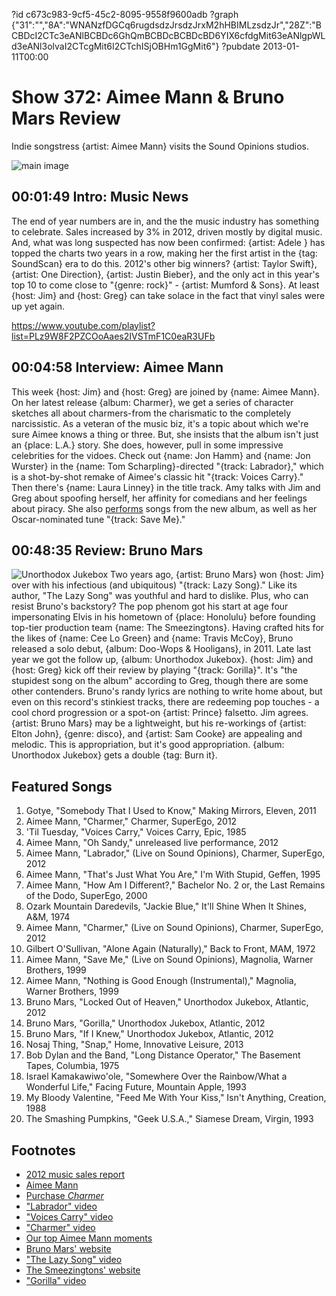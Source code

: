 ?id c673c983-9cf5-45c2-8095-9558f9600adb
?graph {"31":"","8A":"WNANzfDGCq6rugdsdzJrsdzJrxM2hHBIMLzsdzJr","28Z":"BCBDcI2CTc3eANlBCBDc6GhQmBCBDcBCBDcBD6YIX6cfdgMit63eANlgpWLd3eANl3olvaI2CTcgMit6I2CTchISjOBHm1GgMit6"}
?pubdate 2013-01-11T00:00

# Show 372: Aimee Mann & Bruno Mars Review
Indie songstress {artist: Aimee Mann} visits the Sound Opinions studios.

![main image](http://memberdata.s3.amazonaws.com/ai/aimee/photos/aimee_photo_gal_all_photo_1372820613_md.jpg)

## 00:01:49 Intro: Music News
The end of year numbers are in, and the the music industry has something to celebrate. Sales increased by 3% in 2012, driven mostly by digital music. And, what was long suspected has now been confirmed: {artist: Adele } has topped the charts two years in a row, making her the first artist in the {tag: SoundScan} era to do this. 2012's other big winners? {artist: Taylor Swift}, {artist: One Direction}, {artist: Justin Bieber}, and the only act in this year's top 10 to come close to "{genre: rock}" - {artist: Mumford & Sons}. At least {host: Jim} and {host: Greg} can take solace in the fact that vinyl sales were up yet again. 

https://www.youtube.com/playlist?list=PLz9W8F2PZCOoAaes2IVSTmF1C0eaR3UFb

## 00:04:58 Interview: Aimee Mann
This week {host: Jim} and {host: Greg} are joined by {name: Aimee Mann}. On her latest release {album: Charmer}, we get a series of character sketches all about charmers-from the charismatic to the completely narcissistic. As a veteran of the music biz, it's a topic about which we're sure Aimee knows a thing or three. But, she insists that the album isn't just an {place: L.A.} story. She does, however, pull in some impressive celebrities for the vidoes. Check out {name: Jon Hamm} and {name: Jon Wurster} in the {name: Tom Scharpling}-directed "{track: Labrador},"  which is a shot-by-shot remake of Aimee's classic hit "{track: Voices Carry}." Then there's {name: Laura Linney} in the title track. Amy talks with Jim and Greg about spoofing herself, her affinity for comedians and her feelings about piracy. She also [performs](http://www.youtube.com/playlist?list=PLz9W8F2PZCOoAaes2IVSTmF1C0eaR3UFb) songs from the new album, as well as her Oscar-nominated tune "{track: Save Me}."

## 00:48:35 Review: Bruno Mars
![Unorthodox Jukebox](https://static.soundopinions.org/assets/372/28Z0.png)
Two years ago, {artist: Bruno Mars} won {host: Jim} over with his infectious (and ubiquitous) "{track: Lazy Song}." Like its author, "The Lazy Song" was youthful and hard to dislike. Plus, who can resist Bruno's backstory? The pop phenom got his start at age four impersonating Elvis in his hometown of {place: Honolulu} before founding top-tier production team {name: The Smeezingtons}. Having crafted hits for the likes of {name: Cee Lo Green} and {name: Travis McCoy}, Bruno released a solo debut, {album: Doo-Wops & Hooligans}, in 2011. Late last year we got the follow up, {album: Unorthodox Jukebox}. {host: Jim} and {host: Greg} kick off their review by playing "{track: Gorilla}". It's "the stupidest song on the album" according to Greg, though there are some other contenders. Bruno's randy lyrics are nothing to write home about, but even on this record's stinkiest tracks, there are redeeming pop touches - a cool chord progression or a spot-on {artist: Prince} falsetto. Jim agrees. {artist: Bruno Mars} may be a lightweight, but his re-workings of {artist: Elton John}, {genre: disco}, and {artist: Sam Cooke} are appealing and melodic. This is appropriation, but it's good appropriation. {album: Unorthodox Jukebox} gets a double {tag: Burn it}.


## Featured Songs
1. Gotye, "Somebody That I Used to Know," Making Mirrors, Eleven, 2011
2. Aimee Mann, "Charmer," Charmer, SuperEgo, 2012
3. 'Til Tuesday, "Voices Carry," Voices Carry, Epic, 1985
4. Aimee Mann, "Oh Sandy," unreleased live performance, 2012
5. Aimee Mann, "Labrador," (Live on Sound Opinions), Charmer, SuperEgo, 2012
6. Aimee Mann, "That's Just What You Are," I'm With Stupid, Geffen, 1995
7. Aimee Mann, "How Am I Different?," Bachelor No. 2 or, the Last Remains of the Dodo, SuperEgo, 2000
8. Ozark Mountain Daredevils, "Jackie Blue," It'll Shine When It Shines, A&M, 1974
9. Aimee Mann, "Charmer," (Live on Sound Opinions), Charmer, SuperEgo, 2012
10. Gilbert O'Sullivan, "Alone Again (Naturally)," Back to Front, MAM, 1972
11. Aimee Mann, "Save Me," (Live on Sound Opinions), Magnolia, Warner Brothers, 1999
12. Aimee Mann, "Nothing is Good Enough (Instrumental)," Magnolia, Warner Brothers, 1999
13. Bruno Mars, "Locked Out of Heaven," Unorthodox Jukebox, Atlantic, 2012
14. Bruno Mars, "Gorilla," Unorthodox Jukebox, Atlantic, 2012
15. Bruno Mars, "If I Knew," Unorthodox Jukebox, Atlantic, 2012
16. Nosaj Thing, "Snap," Home, Innovative Leisure, 2013
17. Bob Dylan and the Band, "Long Distance Operator," The Basement Tapes, Columbia, 1975
18. Israel Kamakawiwo'ole, "Somewhere Over the Rainbow/What a Wonderful Life," Facing Future, Mountain Apple, 1993
19. My Bloody Valentine, "Feed Me With Your Kiss," Isn't Anything, Creation, 1988
20. The Smashing Pumpkins, "Geek U.S.A.," Siamese Dream, Virgin, 1993

## Footnotes
- [2012 music sales report](http://www.billboard.com/news/adele-s-21-2012-s-best-selling-album-gotye-1008067382.story#/news/adele-s-21-2012-s-best-selling-album-gotye-1008067382.story)
- [Aimee Mann](http://www.aimeemann.com/)
- [Purchase *Charmer*](http://www.amazon.com/Charmer-Aimee-Mann/dp/B008NEVP1S)
- ["Labrador" video](http://vimeo.com/51248538)
- ["Voices Carry" video](http://www.youtube.com/watch?v=uejh-bHa4To)
- ["Charmer" video](http://vimeo.com/46655207)
- [Our top Aimee Mann moments](http://soundopinions.tumblr.com/post/40178972165/top-aimee-mann-moments-in-our-opinion)
- [Bruno Mars' website](http://www.brunomars.com/)
- ["The Lazy Song" video](http://www.youtube.com/watch?v=fLexgOxsZu0)
- [The Smeezingtons' website](http://thesmeezingtons.com/)
- ["Gorilla" video](http://www.youtube.com/watch?v=9XXnutQmWPE)
